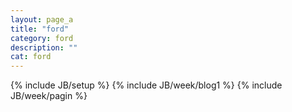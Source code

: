 ```yaml
---
layout: page_a
title: "ford"
category: ford
description: ""
cat: ford
---
```

{% include JB/setup %}
{% include JB/week/blog1 %}
{% include JB/week/pagin %}
